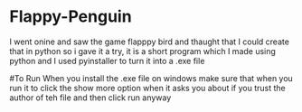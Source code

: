 # Flappy-Penguin
I went onine and saw the game flapppy bird and thaught that I could create that in python so i gave it a try, it is a short program which I made using python and I used pyinstaller to turn it into a .exe file

#To Run
When you install the .exe file on windows make sure that when you run it to click the show more option when it asks you about if you trust the author of teh file and then click run anyway
